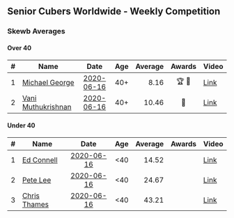 ## Senior Cubers Worldwide - Weekly Competition
### Skewb Averages

#### Over 40

| # | Name | Date | Age | Average | Awards | Video |
| :--: | -- | :--: | :--: | --: | :--: | -- |
| 1 | [Michael George](../persons/michael_george.md) | [2020-06-16](results/2020-06-16.md) | 40+ | 8.16 | 🏆 🥇 | [Link](https://www.facebook.com/events/296087658445428/permalink/296272458426948/) |
| 2 | [Vani Muthukrishnan](../persons/vani_muthukrishnan.md) | [2020-06-16](results/2020-06-16.md) | 40+ | 10.46 | 🥈 | [Link](https://www.facebook.com/events/296087658445428/permalink/297667538287440/) |

#### Under 40

| # | Name | Date | Age | Average | Awards | Video |
| :--: | -- | :--: | :--: | --: | :--: | -- |
| 1 | [Ed Connell](../persons/ed_connell.md) | [2020-06-16](results/2020-06-16.md) | <40 | 14.52 |  | [Link](https://www.facebook.com/events/296087658445428/permalink/299496601437867/) |
| 2 | [Pete Lee](../persons/pete_lee.md) | [2020-06-16](results/2020-06-16.md) | <40 | 24.67 |  | [Link](https://www.facebook.com/events/296087658445428/permalink/299518714768989/) |
| 3 | [Chris Thames](../persons/chris_thames.md) | [2020-06-16](results/2020-06-16.md) | <40 | 43.21 |  | [Link](https://www.facebook.com/events/296087658445428/permalink/299433188110875/) |


<!-- Global site tag (gtag.js) - Google Analytics -->
<script async src="https://www.googletagmanager.com/gtag/js?id=UA-86348435-3"></script>
<script>window.dataLayer = window.dataLayer || []; function gtag() {dataLayer.push(arguments);} gtag('js', new Date()); gtag('config', 'UA-86348435-3');</script>
